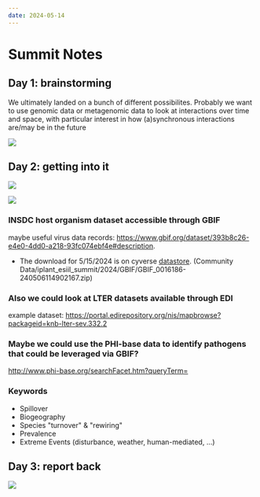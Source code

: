 ```yaml
---
date: 2024-05-14
---
```


# Summit Notes

## Day 1: brainstorming
We ultimately landed on a bunch of different possibilites. Probably we want to use genomic data or metagenomic data to look at interactions over time and space, with particular interest in how (a)synchronous interactions are/may be in the future 

![](https://cu-esiil.github.io/Innovation-Summit-2024__2_Species-interactions-under-climate-change/assets/whiteboard/20240514_172253.jpg)

## Day 2: getting into it

![](https://cu-esiil.github.io/Innovation-Summit-2024__2_Species-interactions-under-climate-change/assets/whiteboard/20240515_113431.jpg)

![](https://cu-esiil.github.io/Innovation-Summit-2024__2_Species-interactions-under-climate-change/assets/whiteboard/20240515_113606.jpg)


### INSDC host organism dataset accessible through GBIF
maybe useful virus data records: https://www.gbif.org/dataset/393b8c26-e4e0-4dd0-a218-93fc074ebf4e#description.
- The download for 5/15/2024 is on cyverse [datastore](https://de.cyverse.org/data/ds/iplant/home/shared/iplant_esiil_summit/2024/group_02). (Community Data/iplant_esiil_summit/2024/GBIF/GBIF_0016186-240506114902167.zip)

### Also we could look at LTER datasets available through EDI
example dataset: https://portal.edirepository.org/nis/mapbrowse?packageid=knb-lter-sev.332.2

### Maybe we could use the PHI-base data to identify pathogens that could be leveraged via GBIF?
http://www.phi-base.org/searchFacet.htm?queryTerm=

### Keywords
- Spillover
- Biogeography
- Species "turnover" & "rewiring"
- Prevalence
- Extreme Events (disturbance, weather, human-mediated, ...)

## Day 3: report back
![](https://cu-esiil.github.io/Innovation-Summit-2024__2_Species-interactions-under-climate-change/assets/whiteboard/20240515_164820.jpg)

